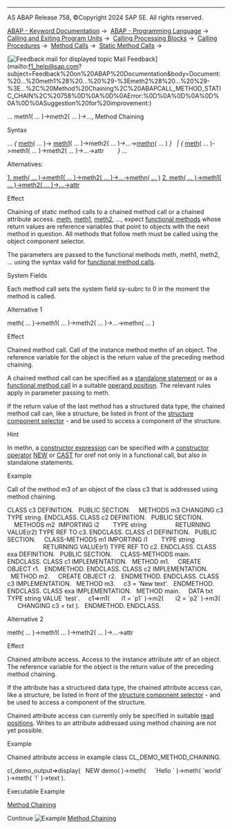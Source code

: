   

* * *

AS ABAP Release 758, ©Copyright 2024 SAP SE. All rights reserved.

[ABAP - Keyword Documentation](https://help.sap.com/doc/abapdocu_758_index_htm/7.58/en-US/abenabap.htm) →  [ABAP - Programming Language](https://help.sap.com/doc/abapdocu_758_index_htm/7.58/en-US/abenabap_reference.htm) →  [Calling and Exiting Program Units](https://help.sap.com/doc/abapdocu_758_index_htm/7.58/en-US/abenabap_execution.htm) →  [Calling Processing Blocks](https://help.sap.com/doc/abapdocu_758_index_htm/7.58/en-US/abencall_processing_blocks.htm) →  [Calling Procedures](https://help.sap.com/doc/abapdocu_758_index_htm/7.58/en-US/abencall_procedures.htm) →  [Method Calls](https://help.sap.com/doc/abapdocu_758_index_htm/7.58/en-US/abenmethod_calls.htm) →  [Static Method Calls](https://help.sap.com/doc/abapdocu_758_index_htm/7.58/en-US/abenmethod_calls_static.htm) → 

 [![](Mail.gif?object=Mail.gif "Feedback mail for displayed topic") Mail Feedback](mailto:f1_help@sap.com?subject=Feedback%20on%20ABAP%20Documentation&body=Document:%20...%20meth1%28%20...%20%29-%3Emeth2%28%20...%20%29-%3E...%2C%20Method%20Chaining%2C%20ABAPCALL_METHOD_STATIC_CHAIN%2C%20758%0D%0A%0D%0AError:%0D%0A%0D%0A%0D%
0A%0D%0ASuggestion%20for%20improvement:)

... meth1( ... )->meth2( ... )->..., Method Chaining

Syntax

... *{* [meth](https://help.sap.com/doc/abapdocu_758_index_htm/7.58/en-US/abapcall_method_meth_ident_stat.htm)( ... )-> [meth1](https://help.sap.com/doc/abapdocu_758_index_htm/7.58/en-US/abapcall_method_meth_ident_stat.htm)( ... )->meth2( ... )->...->[methn](https://help.sap.com/doc/abapdocu_758_index_htm/7.58/en-US/abapcall_method_meth_ident_stat.htm)( ... ) *}*
  *|* *{* [meth](https://help.sap.com/doc/abapdocu_758_index_htm/7.58/en-US/abapcall_method_meth_ident_stat.htm)( ... )->meth1( ... )->meth2( ... )->...->attr        *}* ...

Alternatives:

[1\. meth( ... )->meth1( ... )->meth2( ... )->...->methn( ... )](#!ABAP_ALTERNATIVE_1@1@)
[2\. meth( ... )->meth1( ... )->meth2( ... )->...->attr](#!ABAP_ALTERNATIVE_2@2@)

Effect

Chaining of static method calls to a chained method call or a chained attribute access. [meth](https://help.sap.com/doc/abapdocu_758_index_htm/7.58/en-US/abapcall_method_meth_ident_stat.htm), [meth1](https://help.sap.com/doc/abapdocu_758_index_htm/7.58/en-US/abapcall_method_meth_ident_stat.htm), [meth2](https://help.sap.com/doc/abapdocu_758_index_htm/7.58/en-US/abapcall_method_meth_ident_stat.htm), ..., expect [functional methods](https://help.sap.com/doc/abapdocu_758_index_htm/7.58/en-US/abapcall_method_functional.htm) whose return values are reference variables that point to objects with the next method in question. All methods that follow meth must be called using the object component selector.

The parameters are passed to the functional methods meth, meth1, meth2, ... using the syntax valid for [functional method calls](https://help.sap.com/doc/abapdocu_758_index_htm/7.58/en-US/abapcall_method_functional.htm).

System Fields

Each method call sets the system field sy-subrc to 0 in the moment the method is called.

Alternative 1   

meth( ... )->meth1( ... )->meth2( ... )->...->methn( ... )

Effect

Chained method call. Call of the instance method methn of an object. The reference variable for the object is the return value of the preceding method chaining.

A chained method call can be specified as a [standalone statement](https://help.sap.com/doc/abapdocu_758_index_htm/7.58/en-US/abapcall_method_static_short.htm) or as a [functional method call](https://help.sap.com/doc/abapdocu_758_index_htm/7.58/en-US/abapcall_method_functional.htm) in a suitable [operand position](https://help.sap.com/doc/abapdocu_758_index_htm/7.58/en-US/abenexpression_positions.htm). The relevant rules apply in parameter passing to meth.

If the return value of the last method has a structured data type, the chained method call can, like a structure, be listed in front of the [structure component selector](https://help.sap.com/doc/abapdocu_758_index_htm/7.58/en-US/abenstructure_component_sel_glosry.htm "Glossary Entry") \- and be used to access a component of the structure.

Hint

In methn, a [constructor expression](https://help.sap.com/doc/abapdocu_758_index_htm/7.58/en-US/abenconstructor_expression_glosry.htm "Glossary Entry") can be specified with a [constructor operator](https://help.sap.com/doc/abapdocu_758_index_htm/7.58/en-US/abenconstructor_operator_glosry.htm "Glossary Entry") [NEW](https://help.sap.com/doc/abapdocu_758_index_htm/7.58/en-US/abenconstructor_expression_new.htm) or [CAST](https://help.sap.com/doc/abapdocu_758_index_htm/7.58/en-US/abenconstructor_expression_cast.htm) for oref not only in a functional call, but also in standalone statements.

Example

Call of the method m3 of an object of the class c3 that is addressed using method chaining.

CLASS c3 DEFINITION.
  PUBLIC SECTION.
    METHODS m3 CHANGING c3 TYPE string.
ENDCLASS.
CLASS c2 DEFINITION.
  PUBLIC SECTION.
    METHODS m2  IMPORTING i2        TYPE string
                RETURNING VALUE(r2) TYPE REF TO c3.
ENDCLASS.
CLASS c1 DEFINITION.
  PUBLIC SECTION.
    CLASS-METHODS m1 IMPORTING i1        TYPE string
                     RETURNING VALUE(r1) TYPE REF TO c2.
ENDCLASS.
CLASS exa DEFINITION.
  PUBLIC SECTION.
    CLASS-METHODS main.
ENDCLASS.
CLASS c1 IMPLEMENTATION.
  METHOD m1.
    CREATE OBJECT r1.
  ENDMETHOD.
ENDCLASS.
CLASS c2 IMPLEMENTATION.
  METHOD m2.
    CREATE OBJECT r2.
  ENDMETHOD.
ENDCLASS.
CLASS c3 IMPLEMENTATION.
  METHOD m3.
    c3 = 'New text'.
  ENDMETHOD.
ENDCLASS.
CLASS exa IMPLEMENTATION.
  METHOD main.
    DATA txt TYPE string VALUE \`test\`.
    c1=>m1(
      i1 = \`p1\` )->m2(
      i2 = \`p2\` )->m3(
      CHANGING c3 = txt ).
  ENDMETHOD.
ENDCLASS.

Alternative 2   

meth( ... )->meth1( ... )->meth2( ... )->...->attr

Effect

Chained attribute access. Access to the instance attribute attr of an object. The reference variable for the object is the return value of the preceding method chaining.

If the attribute has a structured data type, the chained attribute access can, like a structure, be listed in front of the [structure component selector](https://help.sap.com/doc/abapdocu_758_index_htm/7.58/en-US/abenstructure_component_sel_glosry.htm "Glossary Entry") \- and be used to access a component of the structure.

Chained attribute access can currently only be specified in suitable [read positions](https://help.sap.com/doc/abapdocu_758_index_htm/7.58/en-US/abenexpression_positions.htm). Writes to an attribute addressed using method chaining are not yet possible.

Example

Chained attribute access in example class CL\_DEMO\_METHOD\_CHAINING.

cl\_demo\_output=>display(
  NEW demo( )->meth(
    \`Hello \` )->meth( \`world\` )->meth( \`!\` )->text ).

Executable Example

[Method Chaining](https://help.sap.com/doc/abapdocu_758_index_htm/7.58/en-US/abenmethod_chaining_abexa.htm)

Continue
![Example](exa.gif "Example") [Method Chaining](https://help.sap.com/doc/abapdocu_758_index_htm/7.58/en-US/abenmethod_chaining_abexa.htm)